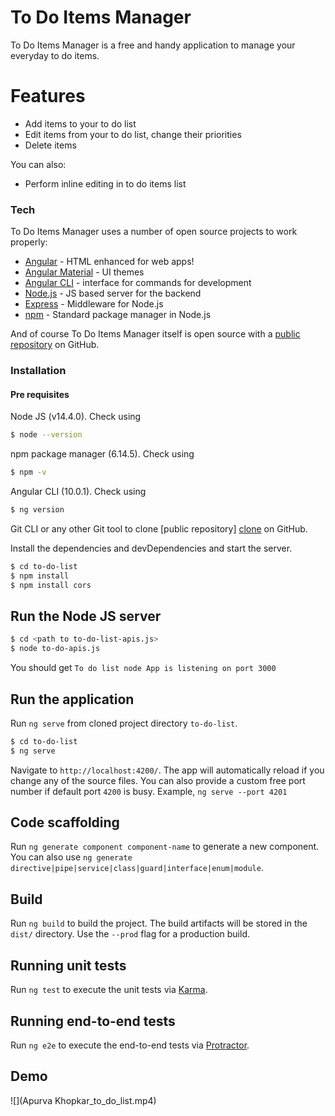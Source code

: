 # To Do Items Manager

To Do Items Manager is a free and handy application to manage your everyday to do items.

# Features

  - Add items to your to do list
  - Edit items from your to do list, change their priorities
  - Delete items

You can also:
  - Perform inline editing in to do items list

### Tech

To Do Items Manager uses a number of open source projects to work properly:

* [Angular] - HTML enhanced for web apps!
* [Angular Material] - UI themes
* [Angular CLI] - interface for commands for development 
* [Node.js] - JS based server for the backend
* [Express] - Middleware for Node.js
* [npm] - Standard package manager in Node.js

And of course To Do Items Manager itself is open source with a [public repository][dill] on GitHub.

### Installation

#### Pre requisites
Node JS (v14.4.0). Check using
```sh
$ node --version
```
npm package manager (6.14.5). Check using
```sh
$ npm -v
```
Angular CLI (10.0.1). Check using
```sh
$ ng version
```
Git CLI or any other Git tool to clone [public repository] [clone] on GitHub.

Install the dependencies and devDependencies and start the server.

```sh
$ cd to-do-list
$ npm install
$ npm install cors
```
## Run the Node JS server
```sh
$ cd <path to to-do-list-apis.js>
$ node to-do-apis.js
```
You should get `To do list node App is listening on port 3000`

## Run the application

Run `ng serve` from cloned project directory `to-do-list`. 
```sh
$ cd to-do-list
$ ng serve
```
Navigate to `http://localhost:4200/`. The app will automatically reload if you change any of the source files. You can also provide a custom free port number if default port `4200` is busy.
Example, `ng serve --port 4201`

## Code scaffolding

Run `ng generate component component-name` to generate a new component. You can also use `ng generate directive|pipe|service|class|guard|interface|enum|module`.

## Build

Run `ng build` to build the project. The build artifacts will be stored in the `dist/` directory. Use the `--prod` flag for a production build.

## Running unit tests

Run `ng test` to execute the unit tests via [Karma](https://karma-runner.github.io).

## Running end-to-end tests

Run `ng e2e` to execute the end-to-end tests via [Protractor](http://www.protractortest.org/).


## Demo
![](Apurva Khopkar_to_do_list.mp4)


   [dill]: <https://github.com/apurva-khopkar-dev/to-do-items-mgr>
   [clone]: <https://github.com/apurva-khopkar-dev/to-do-items-mgr.git>
   [node.js]: <https://nodejs.org/en/download/>
   [Express]: <http://expressjs.com>
   [Angular]: <http://angularjs.org>
   [npm]: <https://nodejs.org/en/download/>
   [Angular Material]: <https://material.angular.io/>
   [Angular CLI]: <https://angular.io/>

   [PlDb]: <https://github.com/joemccann/dillinger/tree/master/plugins/dropbox/README.md>
   [PlGh]: <https://github.com/joemccann/dillinger/tree/master/plugins/github/README.md>
   [PlGd]: <https://github.com/joemccann/dillinger/tree/master/plugins/googledrive/README.md>
   [PlOd]: <https://github.com/joemccann/dillinger/tree/master/plugins/onedrive/README.md>
   [PlMe]: <https://github.com/joemccann/dillinger/tree/master/plugins/medium/README.md>
   [PlGa]: <https://github.com/RahulHP/dillinger/blob/master/plugins/googleanalytics/README.md>
